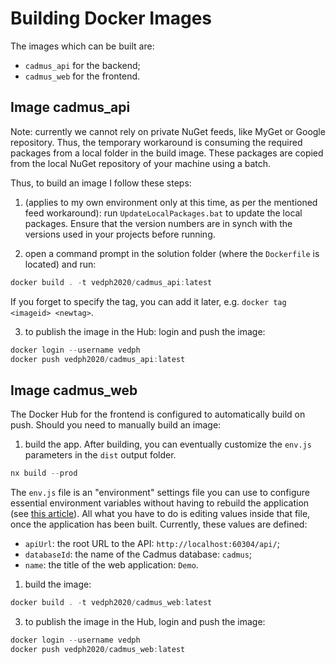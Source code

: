 # Building Docker Images

The images which can be built are:

- `cadmus_api` for the backend;
- `cadmus_web` for the frontend.

## Image cadmus_api

Note: currently we cannot rely on private NuGet feeds, like MyGet or Google repository. Thus, the temporary workaround is consuming the required packages from a local folder in the build image. These packages are copied from the local NuGet repository of your machine using a batch.

Thus, to build an image I follow these steps:

1. (applies to my own environment only at this time, as per the mentioned feed workaround): run `UpdateLocalPackages.bat` to update the local packages. Ensure that the version numbers are in synch with the versions used in your projects before running.

2. open a command prompt in the solution folder (where the `Dockerfile` is located) and run:

```ps1
docker build . -t vedph2020/cadmus_api:latest
```

If you forget to specify the tag, you can add it later, e.g. `docker tag <imageid> <newtag>`.

3. to publish the image in the Hub: login and push the image:

```ps1
docker login --username vedph
docker push vedph2020/cadmus_api:latest
```

## Image cadmus_web

The Docker Hub for the frontend is configured to automatically build on push. Should you need to manually build an image:

1. build the app. After building, you can eventually customize the `env.js` parameters in the `dist` output folder.

```ps1
nx build --prod
```

The `env.js` file is an "environment" settings file you can use to configure essential environment variables without having to rebuild the application (see [this article](https://www.jvandemo.com/how-to-use-environment-variables-to-configure-your-angular-application-without-a-rebuild/)). All what you have to do is editing values inside that file, once the application has been built. Currently, these values are defined:

- `apiUrl`: the root URL to the API: `http://localhost:60304/api/`;
- `databaseId`: the name of the Cadmus database: `cadmus`;
- `name`: the title of the web application: `Demo`.

1. build the image:

```ps1
docker build . -t vedph2020/cadmus_web:latest
```

3. to publish the image in the Hub, login and push the image:

```ps1
docker login --username vedph
docker push vedph2020/cadmus_web:latest
```
